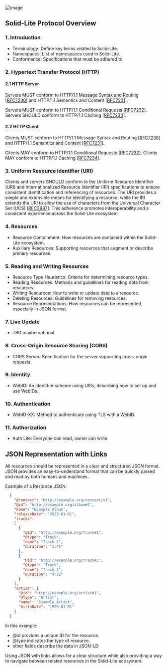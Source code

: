 ![image](https://github.com/solid-lite/draft-spec/assets/65864/d9b22bad-de6c-4f8a-97ec-827b1caafa56)


## Solid-Lite Protocol Overview

### 1. Introduction
- Terminology: Define key terms related to Solid-Lite.
- Namespaces: List of namespaces used in Solid-Lite.
- Conformance: Specifications that must be adhered to

### 2. Hypertext Transfer Protocol (HTTP)

#### 2.1 HTTP Server

Servers MUST conform to HTTP/1.1 Message Syntax and Routing [[RFC7230](https://solidproject.org/TR/protocol#bib-rfc7230)] and HTTP/1.1 Semantics and Content [[RFC7231](https://solidproject.org/TR/protocol#bib-rfc7231)].

Servers MUST conform to HTTP/1.1 Conditional Requests [[RFC7232](https://solidproject.org/TR/protocol#bib-rfc7232)]. Servers SHOULD conform to HTTP/1.1 Caching [[RFC7234](https://solidproject.org/TR/protocol#bib-rfc7234)]. 

#### 2.2 HTTP Client

Clients MUST conform to HTTP/1.1 Message Syntax and Routing [[RFC7230](https://solidproject.org/TR/protocol#bib-rfc7230)] and HTTP/1.1 Semantics and Content [[RFC7231](https://solidproject.org/TR/protocol#bib-rfc7231)]. 

Clients MAY conform to HTTP/1.1 Conditional Requests [[RFC7232](https://solidproject.org/TR/protocol#bib-rfc7232)]. Clients MAY conform to HTTP/1.1 Caching [[RFC7234](https://solidproject.org/TR/protocol#bib-rfc7234)]. 

### 3. Uniform Resource Identifier (URI)

Clients and servers SHOULD conform to the Uniform Resource Identifier (URI) and Internationalized Resource Identifier (IRI) specifications to ensure consistent identification and referencing of resources. The URI provides a simple and extensible means for identifying a resource, while the IRI extends the URI to allow the use of characters from the Universal Character Set (UCS) [[RFC3987](https://solidproject.org/TR/protocol#bib-rfc3987)]. This adherence promotes interoperability and a consistent experience across the Solid-Lite ecosystem.

### 4. Resources
- Resource Containment: How resources are contained within the Solid-Lite ecosystem.
- Auxiliary Resources: Supporting resources that augment or describe primary resources.

### 5. Reading and Writing Resources
- Resource Type Heuristics: Criteria for determining resource types.
- Reading Resources: Methods and guidelines for reading data from resources.
- Writing Resources: How to write or update data to a resource.
- Deleting Resources: Guidelines for removing resources.
- Resource Representations: How resources can be represented, especially in JSON format.

### 7. Live Update
- TBD maybe optional

### 8. Cross-Origin Resource Sharing (CORS)
- CORS Server: Specification for the server supporting cross-origin requests.

### 9. Identity
- WebID: An identifier scheme using URIs, describing how to set up and use WebIDs.

### 10. Authentication
- WebID-XX: Method to authenticate using TLS with a WebID.

### 11. Authorization
- Auth Lite: Everyone can read, owner can write

## JSON Representation with Links

All resources should be represented in a clear and structured JSON format. JSON provides an easy-to-understand format that can be quickly parsed and read by both humans and machines.

Example of a Resource JSON:

```json
  {
    "@context": "http://example.org/context/v1",
    "@id": "http://example.org/album#1",
    "name": "Example Album",
    "releaseDate": "2023-01-01",
    "tracks":
    [
      {
        "@id": "http://example.org/track#1",
        "@type": "Track",
        "name": "Track 1",
        "duration": "3:45"
      },
      {
        "@id": "http://example.org/track#2",
        "@type": "Track",
        "name": "Track 2",
        "duration": "4:32"
      }
    ],
    "artist": {
      "@id": "http://example.org/artist#1",
      "@type": "Artist",
      "name": "Example Artist",
      "birthDate": "1990-01-01"
    }
  }
```

In this example:
- @id provides a unique ID for the resource.
- @type indicates the type of resource.
- other fields describe the data in JSON-LD

Using JSON with links allows for a clear structure while also providing a way to navigate between related resources in the Solid-Lite ecosystem.
